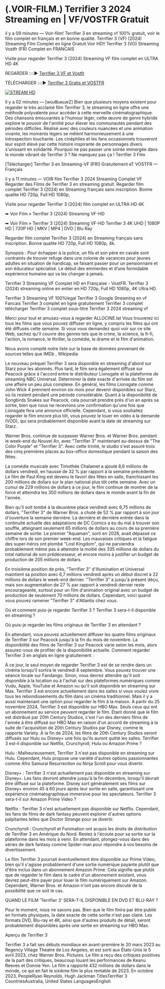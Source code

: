 # (.VOIR-FILM.) Terrifier 3 2024 Streaming en | VF/VOSTFR Gratuit

il y a 09 minutes — Voir-film! Terrifier 3 en streaming vf 100% gratuit, voir le film complet en français et en bonne qualité. Terrifier 3 (VF) (2024) Streaming Film Complet en ligne Gratuit.Voir HD!! Terrifier 3 (VO) Streaming Vostfr (FR) Complet en FRANCAIS

Visite pour regarder Terrifier 3 (2024) Streaming VF film complet en ULTRA HD 4K

REGARDER ::::▶️ [Terrifier 3 VF et Vostfr](https://t.co/CWYJYAcjka)

TÉLÉCHARGER ::::▶️ [Terrifier 3 Gratis et VOSTFR](https://t.co/59zOMZuWfj)

[![STREAM HD](https://i.imgur.com/jhNGoEt.gif)](https://t.co/59zOMZuWfj)

Il y a 02 minutes — [woɹᙠɹǝuɹɐZ] Bien que plusieurs moyens existent pour regarder le très acclamé film Terrifier 3, le streaming en ligne offre une méthode polyvalente pour accéder à cette merveille cinématographique. Des chansons émouvantes à l'humour léger, cette œuvre de genre hybride explore le pouvoir de l'amitié pour élever les communautés pendant des périodes difficiles. Réalisé avec des couleurs nuancées et une animation vivante, les moments légers se mêlent harmonieusement à une introspection touchante. Les cinéphiles et les fans occasionnels trouveront leur esprit élevé par cette histoire inspirante de personnages divers s'unissant en solidarité. Pourquoi ne pas passer une soirée immergée dans le monde vibrant de Terrifier 3 ? Ne manquez pas ça ! Terrifier 3 Film

[Télécharger] Terrifier 3 en Streaming-VF [FR!] Gratuitement eT VOSTFR — Français

il y a 11 minutes — VOIR film Terrifier 3 2024 Streaming Complet VF Regarder des Films de Terrifier 3 en streaming gratuit. Regarder film complet Terrifier 3 (2024) en Streaming français sans inscription. Bonne qualite HD 720p, Full HD 1080p,

Visite pour regarder Terrifier 3 (2024) film complet en ULTRA HD 4K

➥ Voir Film » Terrifier 3 (2024) Streaming VF-HD

➥ Voir Film » Terrifier 3 (2024) Streaming VF-HD Terrifier 3 4K UHD | 1080P HD | 720P HD | MKV | MP4 | DVD | Blu Ray

Regarder film complet Terrifier 3 (2024) en Streaming français sans inscription. Bonne qualite HD 720p, Full HD 1080p, 4k.

Synopsis : Pour échapper à la police, un fils et son père en cavale sont contraints de trouver refuge dans une colonie de vacances pour jeunes adultes en situation de handicap, se faisant passer pour un pensionnaire et son éducateur spécialisé. Le début des emmerdes et d’une formidable expérience humaine qui va les changer à jamais.

Terrifier 3 Streaming VF Complet HD en Française - VostFR. Terrifier 3 (2024) streaming online en entier en HD 720p, Full HD 1080p, 4K Ultra HD.

Terrifier 3 Streaming VF 100%legal Terrifier 3 Google Streaming en vf Fancais Terrifier 3 complet en ligne gratuitement Terrifier 3 complet télécharger Terrifier 3 complet sous-titre Terrifier 3 2024 streaming vf

Merci pour tout et amusez-vous à regarder ALLOCINE.lat Vous trouverez ici tous les films que vous pouvez diffuser en ligne, y compris les films qui ont été diffusés cette semaine. Si vous vous demandez quoi voir sur ce site Web, sachez qu'il couvre des genres tels que le crime, la science, la fi-fi, l'action, la romance, le thriller, la comédie, le drame et le film d'animation.

Nous avons compilé notre liste sur la base de données provenant de sources telles que IMDb , Wikipedia

Le nouveau préquel Terrifier 3 sera disponible en streaming d'abord sur Starz pour les abonnés. Plus tard, le film sera également diffusé sur Peacock grâce à l'accord entre le distributeur Lionsgate et la plateforme de streaming NBC Universal. Déterminer la date exacte d'arrivée du film est une affaire un peu plus complexe. En général, les films Lionsgate comme John Wick 4 prennent environ six mois pour devenir disponibles sur Starz, où ils restent pendant une période considérable. Quant à la disponibilité de Songbirds Snakes sur Peacock, cela pourrait prendre près d'un an après sa sortie, bien que nous ne recevrons une confirmation qu'une fois que Lionsgate fera une annonce officielle. Cependant, si vous souhaitez regarder le film encore plus tôt, vous pouvez le louer en vidéo à la demande (VOD), qui sera probablement disponible avant la date de streaming sur Starz.

Warner Bros. continue de surpasser Warner Bros. et Warner Bros. pendant le week-end du Nouvel An, avec "Terrifier 3" maintenant au-dessus de "The Color Purple" et "Terrifier 3". Avec cette trinité, le studio s'est assuré trois des cinq premières places au box-office domestique pendant la saison des fêtes.

La comédie musicale avec Timothée Chalamet a ajouté 8,6 millions de dollars vendredi, en hausse de 32 % par rapport à la semaine précédente. Le film de Paul King est devenu le favori des fêtes en salle, franchissant les 200 millions de dollars sur le plan national plus tôt cette semaine. Avec un cumul de 229 millions de dollars à ce jour, le film continue de montrer de la force et atteindra les 300 millions de dollars dans le monde avant la fin de l'année.

Bien qu'il soit tombé à la deuxième place vendredi avec 6,75 millions de dollars, "Terrifier 3" de Warner Bros. a chuté de 52 % par rapport à son jour d'ouverture la semaine dernière. La dernière et dernière entrée dans la continuité actuelle des adaptations de DC Comics a eu du mal à trouver son souffle, atteignant seulement 65 millions de dollars au cours de sa première semaine de sortie. Le premier "Aquaman", sorti en 2028, avait dépassé ce chiffre lors de son premier week-end. Les mauvaises critiques et la fatigue des super-héros ont plombé "Lost Kingdom", qui ne parviendra probablement même pas à atteindre la moitié des 335 millions de dollars du total national de son prédécesseur, et encore moins à justifier un budget de production de 205 millions de dollars.

En troisième position de près, "Terrifier 3" d'Illumination et Universal maintient sa position avec 6,7 millions vendredi après un début discret à 22 millions de dollars le week-end dernier. "Terrifier 3" a jusqu'à présent déçu, mais son augmentation de 27 % par rapport à vendredi dernier reste encourageante, surtout pour un film d'animation original avec un budget de production de seulement 70 millions de dollars. Cependant, voici quand vous pouvez ramener "Terrifier 3" d'Atlantis chez vous.

Où et comment puis-je regarder Terrifier 3 ? Terrifier 3 sera-t-il disponible en streaming ?

Où puis-je regarder les films originaux de Terrifier 3 en attendant ?

En attendant, vous pouvez actuellement diffuser les quatre films originaux de Terrifier 3 sur Peacock jusqu'à la fin du mois de novembre. La disponibilité des films de Terrifier 3 sur Peacock varie selon les mois, alors assurez-vous de profiter de la disponibilité actuelle. Comment regarder Terrifier 3 en anglais en ligne gratuitement :

À ce jour, le seul moyen de regarder Terrifier 3 est de se rendre dans un cinéma lorsqu'il sortira le vendredi 8 septembre. Vous pouvez trouver une séance locale sur Fandango. Sinon, vous devrez attendre qu'il soit disponible à la location ou à l'achat sur des plateformes numériques comme Vudu, Apple, YouTube et Amazon ou qu'il soit disponible en streaming sur Max. Terrifier 3 est encore actuellement dans les salles si vous voulez vivre tous les rebondissements du film dans un cinéma traditionnel. Mais il y a aussi maintenant une option pour regarder le film à la maison. À partir du 25 novembre 2024, Terrifier 3 est disponible sur HBO Max. Seuls ceux qui ont un abonnement au service peuvent regarder le film. Étant donné que le film est distribué par 20th Century Studios, c'est l'un des derniers films de l'année à être diffusé sur HBO Max en raison d'un accord de streaming à la suite de l'acquisition de 20th Century Studios par Disney, comme le rapporte Variety. À la fin de 2024, les films de 20th Century Studios seront diffusés sur Hulu ou Disney+ une fois qu'ils auront quitté les salles. Terrifier 3 est-il disponible sur Netflix, Crunchyroll, Hulu ou Amazon Prime ?

Hulu : Malheureusement, Terrifier 3 n'est pas disponible en streaming sur Hulu. Cependant, Hulu propose une variété d'autres options passionnantes comme Afro Samurai Resurrection ou Ninja Scroll pour vous divertir.

Disney+ : Terrifier 3 n'est actuellement pas disponible en streaming sur Disney+. Les fans devront attendre jusqu'à la fin décembre, lorsqu'il devrait être diffusé sur la plateforme. Disney sort généralement ses films sur Disney+ environ 45 à 60 jours après leur sortie en salle, garantissant une expérience cinématographique immersive pour les spectateurs. Terrifier 3 sera-t-il sur Amazon Prime Video ?

Netflix : Terrifier 3 n'est actuellement pas disponible sur Netflix. Cependant, les fans de films de dark fantasy peuvent explorer d'autres options palpitantes telles que Doctor Strange pour se divertir.

Crunchyroll : Crunchyroll et Funimation ont acquis les droits de distribution de Terrifier 3 en Amérique du Nord. Restez à l'écoute pour sa sortie sur la plateforme dans les mois à venir. En attendant, plongez-vous dans des séries de dark fantasy comme Spider-man pour répondre à vos besoins de divertissement.

Le film Terrifier 3 pourrait éventuellement être disponible sur Prime Video, bien qu'il s'agisse probablement d'une sortie numérique payante plutôt que d'être inclus dans un abonnement Amazon Prime. Cela signifie que plutôt que de regarder le film dans le cadre d'un abonnement existant, vous devrez peut-être payer pour louer le film numériquement sur Amazon. Cependant, Warner Bros. et Amazon n'ont pas encore discuté de la possibilité que ce soit le cas.

QUAND LE FILM 'Terrifier 3' SERA-T-IL DISPONIBLE EN DVD ET BLU-RAY ?

Pour le moment, nous ne savons pas. Bien que le film finira par être publié en formats physiques, la date exacte de cette sortie n'est pas claire. Les formats DVD, Blu-ray et 4K, ainsi que d'autres produits de détail, seront probablement disponibles après une sortie en streaming sur HBO Max.

Aperçu de Terrifier 3

Terrifier 3 a fait ses débuts mondiaux en avant-première le 20 mars 2023 au Regency Village Theatre de Los Angeles, et est sorti aux États-Unis le 5 avril 2023, chez Warner Bros. Pictures. Le film a reçu des critiques positives de la part des critiques, beaucoup louant les performances de Keanu Reeves et Donnie Yen. Le film a rapporté 432 millions de dollars dans le monde, ce qui en fait le sixième film le plus rentable de 2023. En octobre 2023, PeopleRyan Reynolds, Hugh Jackman TitlesTerrifier 3 CountriesAustralia, United States LanguagesEnglish
